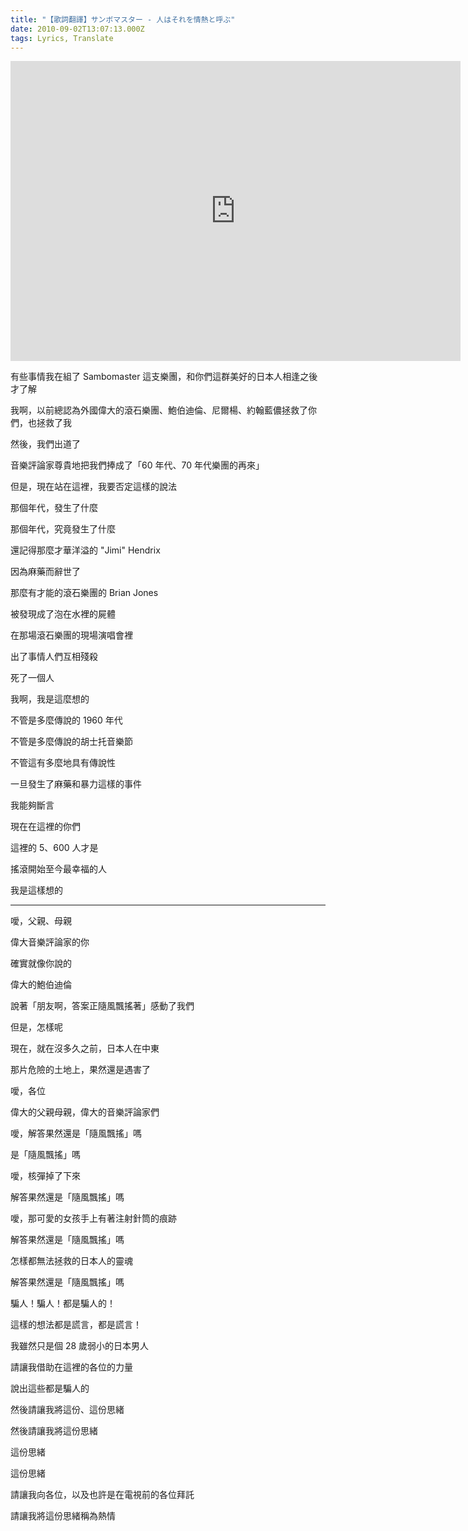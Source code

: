 ```yaml
---
title: "【歌詞翻譯】サンボマスター - 人はそれを情熱と呼ぶ"
date: 2010-09-02T13:07:13.000Z
tags: Lyrics, Translate
---
```


<iframe width="720" height="480" src="https://www.youtube.com/embed/C34pr9PnLAI" frameborder="0" allow="accelerometer; autoplay; clipboard-write; encrypted-media; gyroscope; picture-in-picture" allowfullscreen></iframe>

有些事情我在組了 Sambomaster 這支樂團，和你們這群美好的日本人相逢之後才了解

我啊，以前總認為外國偉大的滾石樂團、鮑伯迪倫、尼爾楊、約翰藍儂拯救了你們，也拯救了我

然後，我們出道了

音樂評論家尊貴地把我們捧成了「60 年代、70 年代樂團的再來」

但是，現在站在這裡，我要否定這樣的說法

那個年代，發生了什麼

那個年代，究竟發生了什麼

還記得那麼才華洋溢的 "Jimi" Hendrix

因為麻藥而辭世了

那麼有才能的滾石樂團的 Brian Jones

被發現成了泡在水裡的屍體

在那場滾石樂團的現場演唱會裡

出了事情人們互相殘殺

死了一個人

我啊，我是這麼想的

不管是多麼傳說的 1960 年代

不管是多麼傳說的胡士托音樂節

不管這有多麼地具有傳說性

一旦發生了麻藥和暴力這樣的事件

我能夠斷言

現在在這裡的你們

這裡的 5、600 人才是

搖滾開始至今最幸福的人

我是這樣想的

---

噯，父親、母親

偉大音樂評論家的你

確實就像你說的

偉大的鮑伯迪倫

說著「朋友啊，答案正隨風飄搖著」感動了我們

但是，怎樣呢

現在，就在沒多久之前，日本人在中東

那片危險的土地上，果然還是遇害了

噯，各位

偉大的父親母親，偉大的音樂評論家們

噯，解答果然還是「隨風飄搖」嗎

是「隨風飄搖」嗎

噯，核彈掉了下來

解答果然還是「隨風飄搖」嗎

噯，那可愛的女孩手上有著注射針筒的痕跡

解答果然還是「隨風飄搖」嗎

怎樣都無法拯救的日本人的靈魂

解答果然還是「隨風飄搖」嗎

騙人！騙人！都是騙人的！

這樣的想法都是謊言，都是謊言！

我雖然只是個 28 歲弱小的日本男人

請讓我借助在這裡的各位的力量

說出這些都是騙人的

然後請讓我將這份、這份思緒

然後請讓我將這份思緒

這份思緒

這份思緒

請讓我向各位，以及也許是在電視前的各位拜託

請讓我將這份思緒稱為熱情
